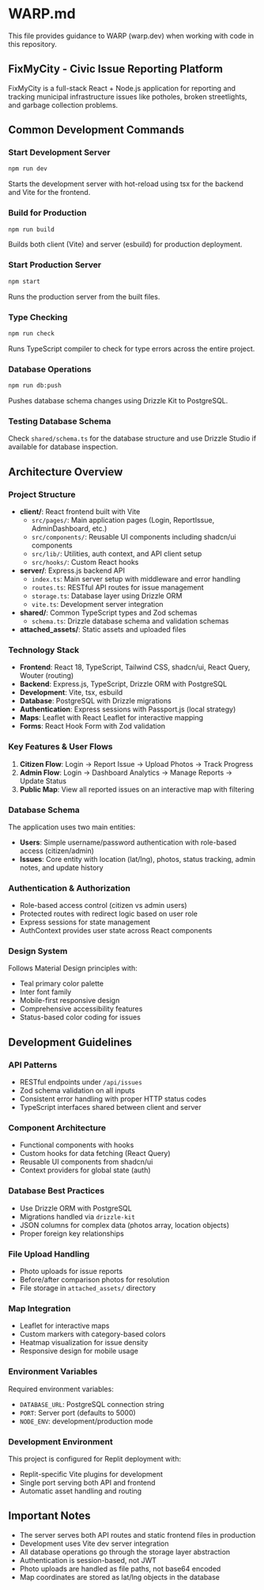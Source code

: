 # WARP.md

This file provides guidance to WARP (warp.dev) when working with code in this repository.

## FixMyCity - Civic Issue Reporting Platform

FixMyCity is a full-stack React + Node.js application for reporting and tracking municipal infrastructure issues like potholes, broken streetlights, and garbage collection problems.

## Common Development Commands

### Start Development Server
```bash
npm run dev
```
Starts the development server with hot-reload using tsx for the backend and Vite for the frontend.

### Build for Production
```bash
npm run build
```
Builds both client (Vite) and server (esbuild) for production deployment.

### Start Production Server
```bash
npm start
```
Runs the production server from the built files.

### Type Checking
```bash
npm run check
```
Runs TypeScript compiler to check for type errors across the entire project.

### Database Operations
```bash
npm run db:push
```
Pushes database schema changes using Drizzle Kit to PostgreSQL.

### Testing Database Schema
Check `shared/schema.ts` for the database structure and use Drizzle Studio if available for database inspection.

## Architecture Overview

### Project Structure
- **client/**: React frontend built with Vite
  - `src/pages/`: Main application pages (Login, ReportIssue, AdminDashboard, etc.)
  - `src/components/`: Reusable UI components including shadcn/ui components
  - `src/lib/`: Utilities, auth context, and API client setup
  - `src/hooks/`: Custom React hooks
- **server/**: Express.js backend API
  - `index.ts`: Main server setup with middleware and error handling
  - `routes.ts`: RESTful API routes for issue management
  - `storage.ts`: Database layer using Drizzle ORM
  - `vite.ts`: Development server integration
- **shared/**: Common TypeScript types and Zod schemas
  - `schema.ts`: Drizzle database schema and validation schemas
- **attached_assets/**: Static assets and uploaded files

### Technology Stack
- **Frontend**: React 18, TypeScript, Tailwind CSS, shadcn/ui, React Query, Wouter (routing)
- **Backend**: Express.js, TypeScript, Drizzle ORM with PostgreSQL
- **Development**: Vite, tsx, esbuild
- **Database**: PostgreSQL with Drizzle migrations
- **Authentication**: Express sessions with Passport.js (local strategy)
- **Maps**: Leaflet with React Leaflet for interactive mapping
- **Forms**: React Hook Form with Zod validation

### Key Features & User Flows
1. **Citizen Flow**: Login → Report Issue → Upload Photos → Track Progress
2. **Admin Flow**: Login → Dashboard Analytics → Manage Reports → Update Status
3. **Public Map**: View all reported issues on an interactive map with filtering

### Database Schema
The application uses two main entities:
- **Users**: Simple username/password authentication with role-based access (citizen/admin)
- **Issues**: Core entity with location (lat/lng), photos, status tracking, admin notes, and update history

### Authentication & Authorization
- Role-based access control (citizen vs admin users)
- Protected routes with redirect logic based on user role
- Express sessions for state management
- AuthContext provides user state across React components

### Design System
Follows Material Design principles with:
- Teal primary color palette
- Inter font family
- Mobile-first responsive design
- Comprehensive accessibility features
- Status-based color coding for issues

## Development Guidelines

### API Patterns
- RESTful endpoints under `/api/issues`
- Zod schema validation on all inputs
- Consistent error handling with proper HTTP status codes
- TypeScript interfaces shared between client and server

### Component Architecture
- Functional components with hooks
- Custom hooks for data fetching (React Query)
- Reusable UI components from shadcn/ui
- Context providers for global state (auth)

### Database Best Practices
- Use Drizzle ORM with PostgreSQL
- Migrations handled via `drizzle-kit`
- JSON columns for complex data (photos array, location objects)
- Proper foreign key relationships

### File Upload Handling
- Photo uploads for issue reports
- Before/after comparison photos for resolution
- File storage in `attached_assets/` directory

### Map Integration
- Leaflet for interactive maps
- Custom markers with category-based colors
- Heatmap visualization for issue density
- Responsive design for mobile usage

### Environment Variables
Required environment variables:
- `DATABASE_URL`: PostgreSQL connection string
- `PORT`: Server port (defaults to 5000)
- `NODE_ENV`: development/production mode

### Development Environment
This project is configured for Replit deployment with:
- Replit-specific Vite plugins for development
- Single port serving both API and frontend
- Automatic asset handling and routing

## Important Notes

- The server serves both API routes and static frontend files in production
- Development uses Vite dev server integration
- All database operations go through the storage layer abstraction
- Authentication is session-based, not JWT
- Photo uploads are handled as file paths, not base64 encoded
- Map coordinates are stored as lat/lng objects in the database